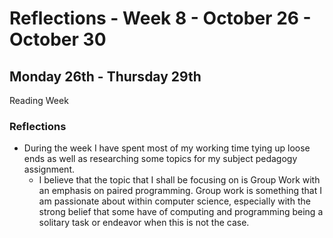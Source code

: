 Reflections - Week 8 - October 26 - October 30
===

Monday 26th - Thursday 29th
---
Reading Week

### Reflections
* During the week I have spent most of my working time tying up loose ends as well as researching some topics for my subject pedagogy assignment.
    * I believe that the topic that I shall be focusing on is Group Work with an emphasis on paired programming. Group work is something that I am passionate about within computer science, especially with the strong belief that some have of computing and programming being a solitary task or endeavor when this is not the case.

